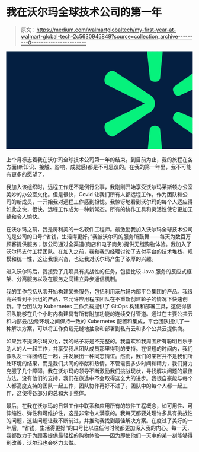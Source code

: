 # 我在沃尔玛全球技术公司的第一年

> 原文：<https://medium.com/walmartglobaltech/my-first-year-at-walmart-global-tech-2c5630945849?source=collection_archive---------0----------------------->

![](img/0ff8578b88d678fba631ddcf56b06101.png)

上个月标志着我在沃尔玛全球技术公司第一年的结束。到目前为止，我的旅程在各方面(新知识、接触、影响、成就感)都是不可思议的。在我的第一年里，我不可能有更多的愿望了。

我加入该组织时，远程工作还不是例行公事，我刚刚开始享受沃尔玛莱斯顿办公室美妙的办公室文化。但是很快，Covid 让我们所有人都远程工作。作为团队和公司的新成员，一开始我对远程工作感到担忧。我惊讶地看到沃尔玛的每个人适应得如此之快，很快，远程工作成为一种新常态。所有的协作工具和灵活性使它更加无缝和令人愉快。

在沃尔玛之前，我是房利美的一名软件工程师。最激励我加入沃尔玛全球技术公司的是公司的口号:“省钱，生活得更好。”我被沃尔玛的服务所鼓舞——每天为数百万顾客提供服务；该公司通过全渠道(商店和电子商务)提供无缝购物体验。我加入了沃尔玛支付工程团队。在加入之前，我和我的经理讨论了支付平台的技术堆栈、规模和统一性，这让我很兴奋，也让我对沃尔玛产生了浓厚的兴趣。

进入沃尔玛后，我接受了几项具有挑战性的任务，包括比较 Java 服务的反应式框架、分离服务以及在服务之间建立异步通信机制。

我的工作包括从零开始构建某些服务，包括利用沃尔玛内部平台集团的产品。我很高兴看到平台组的产品，它允许应用程序团队在不重新创建轮子的情况下快速创新。平台团队为 Kubernetes 工作负载提供了 GitOps 构建和部署工具，这使得该团队能够在几个小时内构建具有所有附加功能的连续交付管道。通过在主要公共云和内部云/边缘环境之间保持一致的 Kubernetes 配置和集成，平台团队提供了一种解决方案，可以将工作负载无缝地抽象和部署到私有云和多个公共云提供商。

如果我不提沃尔玛文化，我的帖子将是不完整的。我喜欢和我周围所有聪明且乐于助人的人一起工作，并享受我从团队成员那里得到的支持。在很短的时间内，我们像队友一样团结在一起，并发展出一种同志情谊。然而，我们的亲密并不是我们所处环境的结果，而是我们共同的奉献和热情。不管需要多少时间和精力，我们努力克服了几个障碍。我在沃尔玛的领导不断激励我们挑战现状，寻找解决问题的最佳方法。没有他们的支持，我们在旅途中不会取得这么大的进步。我很自豪能与每个人都高度支持的团队一起工作，团队协作再好不过了。团队中的每个人都一起工作，这使得各部分的总和大于整体。

最后，在我在沃尔玛的日常工作中联系和应用所有的软件工程概念，如可用性、可伸缩性、弹性和可维护性，这是非常令人满意的。我每天都要处理许多具有挑战性的问题，这些问题让我不断前进，并推动我找到最佳解决方案。在度过了美好的一年后，“省钱，生活得更好”的口号比以往任何时候都更加深入我的内心。每一天，我都致力于为顾客提供最轻松的购物体验——因为即使他们一天中的某一刻能够得到改善，沃尔玛也会努力去做。